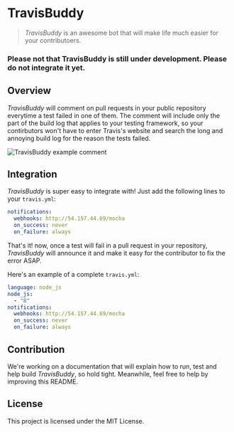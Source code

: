 # TravisBuddy
> *TravisBuddy* is an awesome bot that will make life much easier for your contributoers.

### Please not that TravisBuddy is still under development. Please do not integrate it yet.

## Overview

*TravisBuddy* will comment on pull requests in your public repository everytime a test failed in one of them. 
The comment will include only the part of the build log that applies to your testing framework, 
so your contirbutors won't have to enter Travis's website and search the long and annoying build log for the reason the tests failed.

![TravisBuddy example comment](https://user-images.githubusercontent.com/13808883/32201227-75bec3b4-bdde-11e7-92d6-f58c51e0945a.png)


## Integration

*TravisBuddy* is super easy to integrate with! Just add the following lines to your `travis.yml`:
```yml
notifications:
  webhooks: http://54.157.44.69/mocha
  on_success: never  
  on_failure: always
```

That's it! now, once a test will fail in a pull request in your repository, *TravisBuddy* will announce it and make it easy for the contributor to fix the error ASAP.

Here's an example of a complete `travis.yml`:
```yml
language: node_js   
node_js:
  - "8"
notifications:
  webhooks: http://54.157.44.69/mocha
  on_success: never
  on_failure: always
```

## Contribution

We're working on a documentation that will explain how to run, test and help build *TravisBuddy*, so hold tight. 
Meanwhile, feel free to help by improving this README.

## License

This project is licensed under the MIT License.

